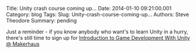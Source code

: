 Title: Unity crash course coming up...
Date: 2014-01-10 09:21:00.001
Category: blog
Tags: 
Slug: Unity-crash-course-coming-up...
Authors: Steve Theodore
Summary: pending

Just a reminder - if you know anybody who want's to learn Unity in a hurry,
there's still time to sign up for  [Introduction to Game Development With
Unity @ Makerhaus](http://www.makerhaus.com/classes/)


